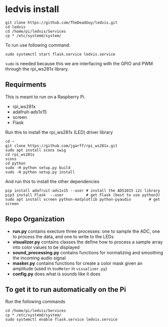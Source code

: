# ledvis install
```
git clone https://github.com/TheDeadGuy/ledvis.git
cd ledvis
cd /home/pi/ledvis/Services
cp * /etc/systemd/system/
```

To run use following command:
```
sudo systemctl start flask.service ledvis.service
```

`sudo` is needed because this we are interfacing with the GPIO and PWM through the rpi_ws281x library.

## Requirments

This is meant to run on a Raspberry Pi.

 * rpi_ws281x
 * adafruit-ads1x15
 * screen
 * Flask

Run this to install the rpi_ws281x (LED) driver library
```
cd ~
git clone https://github.com/jgarff/rpi_ws281x.git
sudo apt install scons swig
cd rpi_ws281x
scons
cd python
sudo -H python setup.py build
sudo -H python setup.py install
```

And run this to install the other dependencies
```
pip install adafruit-ads1x15 --user	# install the ADS1015 i2c library
pip3 install Flask	--user			# get Flask (best to use python3)
sudo apt install screen python-matplotlib python-pyaudio		# get screen
```

## Repo Organization

 * **run.py** contains execture three processes: one to sample the ADC, one to process the data, and one to write to the LEDs
 * **visualizer.py** contains classes the define how to process a sample array into color values to be displayed
 * **sound_processing.py** contains functions for normalizing and smoothing the incoming audio signal
 * **masker.py** contains functions for create a color mask given an amplitude (used in `VooMeter` in `visualizer.py`)
 * **config.py** does what is sounds like it does

## To get it to run automatically on the Pi

Run the following commands

```
cd /home/pi/ledvis/Services
cp * /etc/systemd/system/
sudo systemctl enable flask.service ledvis.service
```
 
